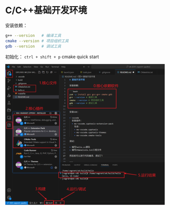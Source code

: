 # C/C++基础开发环境

安装依赖：

```bash
g++ --version   # 编译工具
cmake --version # 项目组织工具
gdb --version   # 调试工具
```

初始化：
`ctrl + shift + p`
cmake quick start

![snapshot](../02-gcc-cmake-gdb/.github/images/Snapshot_2025-09-22_01-13-26.png)
